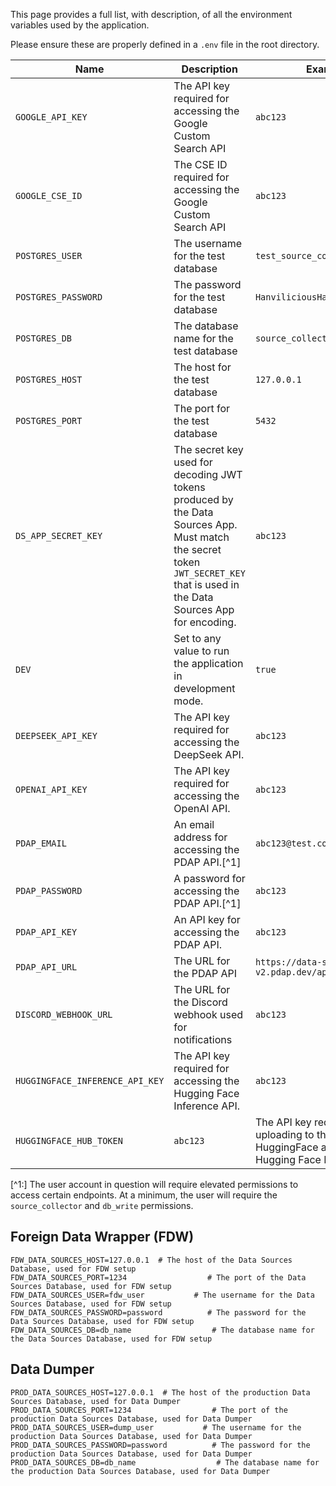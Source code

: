 This page provides a full list, with description, of all the environment variables used by the application.

Please ensure these are properly defined in a `.env` file in the root directory.

| Name                           | Description                                                                                                                                                                   | Example                                                                                      |
|--------------------------------|-------------------------------------------------------------------------------------------------------------------------------------------------------------------------------|----------------------------------------------------------------------------------------------|
| `GOOGLE_API_KEY`               | The API key required for accessing the Google Custom Search API                                                                                                               | `abc123`                                                                                     |
| `GOOGLE_CSE_ID`                | The CSE ID required for accessing the Google Custom Search API                                                                                                                | `abc123`                                                                                     |
| `POSTGRES_USER`                | The username for the test database                                                                                                                                            | `test_source_collector_user`                                                                 |
| `POSTGRES_PASSWORD`            | The password for the test database                                                                                                                                            | `HanviliciousHamiltonHilltops`                                                               |
| `POSTGRES_DB`                  | The database name for the test database                                                                                                                                       | `source_collector_test_db`                                                                   |
| `POSTGRES_HOST`                | The host for the test database                                                                                                                                                | `127.0.0.1`                                                                                  |
| `POSTGRES_PORT`                | The port for the test database                                                                                                                                                | `5432`                                                                                       |
| `DS_APP_SECRET_KEY`            | The secret key used for decoding JWT tokens produced by the Data Sources App. Must match the secret token `JWT_SECRET_KEY` that is used in the Data Sources App for encoding. | `abc123`                                                                                     |
| `DEV`                          | Set to any value to run the application in development mode.                                                                                                                  | `true`                                                                                       |
| `DEEPSEEK_API_KEY`             | The API key required for accessing the DeepSeek API.                                                                                                                          | `abc123`                                                                                     |
| `OPENAI_API_KEY`               | The API key required for accessing the OpenAI API.                                                                                                                            | `abc123`                                                                                     |
| `PDAP_EMAIL`                   | An email address for accessing the PDAP API.[^1]                                                                                                                              | `abc123@test.com`                                                                            |
| `PDAP_PASSWORD`                | A password for accessing the PDAP API.[^1]                                                                                                                                    | `abc123`                                                                                     |
| `PDAP_API_KEY`                 | An API key for accessing the PDAP API.                                                                                                                                        | `abc123`                                                                                     |
| `PDAP_API_URL`                 | The URL for the PDAP API                                                                                                                                                      | `https://data-sources-v2.pdap.dev/api`                                                       |
| `DISCORD_WEBHOOK_URL`          | The URL for the Discord webhook used for notifications                                                                                                                        | `abc123`                                                                                     |
| `HUGGINGFACE_INFERENCE_API_KEY` | The API key required for accessing the Hugging Face Inference API.                                                                                                            | `abc123`                                                                                     |
| `HUGGINGFACE_HUB_TOKEN`        | `abc123`                                                                                                                                                                      | The API key required for uploading to the PDAP HuggingFace account via Hugging Face Hub API. |

[^1:] The user account in question will require elevated permissions to access certain endpoints. At a minimum, the user will require the `source_collector` and `db_write` permissions.

## Foreign Data Wrapper (FDW)
```
FDW_DATA_SOURCES_HOST=127.0.0.1  # The host of the Data Sources Database, used for FDW setup
FDW_DATA_SOURCES_PORT=1234                  # The port of the Data Sources Database, used for FDW setup
FDW_DATA_SOURCES_USER=fdw_user           # The username for the Data Sources Database, used for FDW setup
FDW_DATA_SOURCES_PASSWORD=password          # The password for the Data Sources Database, used for FDW setup
FDW_DATA_SOURCES_DB=db_name                  # The database name for the Data Sources Database, used for FDW setup

```

## Data Dumper

```
PROD_DATA_SOURCES_HOST=127.0.0.1  # The host of the production Data Sources Database, used for Data Dumper
PROD_DATA_SOURCES_PORT=1234                  # The port of the production Data Sources Database, used for Data Dumper
PROD_DATA_SOURCES_USER=dump_user           # The username for the production Data Sources Database, used for Data Dumper
PROD_DATA_SOURCES_PASSWORD=password          # The password for the production Data Sources Database, used for Data Dumper
PROD_DATA_SOURCES_DB=db_name                  # The database name for the production Data Sources Database, used for Data Dumper
```